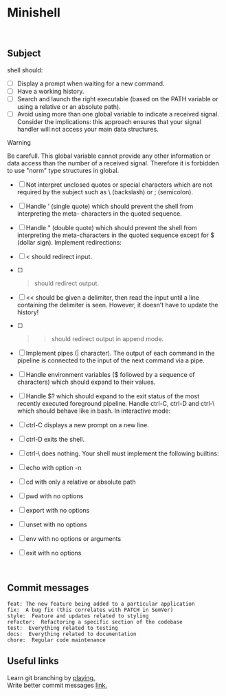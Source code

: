 # Minishell
<br>

## Subject
shell should:
- [ ] Display a prompt when waiting for a new command.
- [ ] Have a working history.
- [ ] Search and launch the right executable (based on the PATH variable or using a relative or an absolute path).
- [ ] Avoid using more than one global variable to indicate a received signal. Consider the implications: this approach ensures that your signal handler will not access your main data structures.

> [!WARNING]
> Be carefull. This global variable cannot provide any other
> information or data access than the number of a received signal.
> Therefore it is forbidden to use "norm" type structures in global.

- [ ] Not interpret unclosed quotes or special characters which are not required by the subject such as \ (backslash) or ; (semicolon).
- [ ] Handle ’ (single quote) which should prevent the shell from interpreting the meta- characters in the quoted sequence.
- [ ] Handle " (double quote) which should prevent the shell from interpreting the meta-characters in the quoted sequence except for $ (dollar sign).
Implement redirections:
- [ ] < should redirect input.
- [ ] > should redirect output.
- [ ] << should be given a delimiter, then read the input until a line containing the delimiter is seen. However, it doesn’t have to update the history!
- [ ] >> should redirect output in append mode.
- [ ] Implement pipes (| character). The output of each command in the pipeline is connected to the input of the next command via a pipe.
- [ ] Handle environment variables ($ followed by a sequence of characters) which should expand to their values.
- [ ] Handle $? which should expand to the exit status of the most recently executed foreground pipeline.
Handle ctrl-C, ctrl-D and ctrl-\ which should behave like in bash.
In interactive mode:
- [ ] ctrl-C displays a new prompt on a new line.
- [ ] ctrl-D exits the shell.
- [ ] ctrl-\ does nothing.
Your shell must implement the following builtins:
- [ ] echo with option -n
- [ ] cd with only a relative or absolute path
- [ ] pwd with no options
- [ ] export with no options
- [ ] unset with no options
- [ ] env with no options or arguments
- [ ] exit with no options


<br>

## Commit messages
```
feat: The new feature being added to a particular application
fix:  A bug fix (this correlates with PATCH in SemVer)
style:  Feature and updates related to styling
refactor:  Refactoring a specific section of the codebase
test:  Everything related to testing
docs:  Everything related to documentation
chore:  Regular code maintenance
```
## Useful links
Learn git branching by [playing.](https://learngitbranching.js.org/)
<br>
Write better commit messages [link.](https://medium.com/swlh/writing-better-commit-messages-9b0b6ff60c67)
